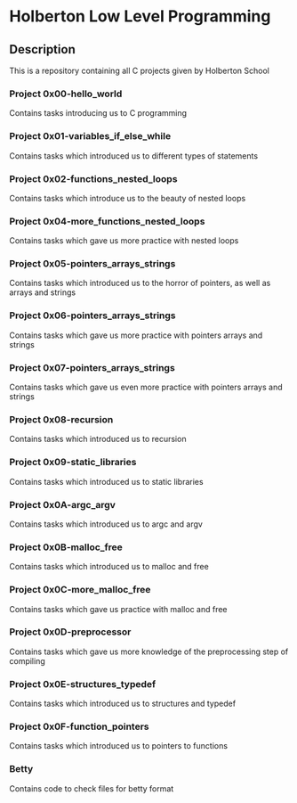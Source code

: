 # Holberton Low Level Programming

## Description

This is a repository containing all C projects given by Holberton School

### Project 0x00-hello_world

Contains tasks introducing us to C programming

### Project 0x01-variables_if_else_while

Contains tasks which introduced us to different types of statements

### Project 0x02-functions_nested_loops

Contains tasks which introduce us to the beauty of nested loops

### Project 0x04-more_functions_nested_loops

Contains tasks which gave us more practice with nested loops

### Project 0x05-pointers_arrays_strings

Contains tasks which introduced us to the horror of pointers, as well as arrays
and strings

### Project 0x06-pointers_arrays_strings

Contains tasks which gave us more practice with pointers arrays and strings

### Project 0x07-pointers_arrays_strings

Contains tasks which gave us even more practice with pointers arrays and strings

### Project 0x08-recursion

Contains tasks which introduced us to recursion

### Project 0x09-static_libraries

Contains tasks which introduced us to static libraries

### Project 0x0A-argc_argv

Contains tasks which introduced us to argc and argv

### Project 0x0B-malloc_free

Contains tasks which introduced us to malloc and free

### Project 0x0C-more_malloc_free

Contains tasks which gave us practice with malloc and free

### Project 0x0D-preprocessor

Contains tasks which gave us more knowledge of the preprocessing step of
compiling

### Project 0x0E-structures_typedef

Contains tasks which introduced us to structures and typedef

### Project 0x0F-function_pointers

Contains tasks which introduced us to pointers to functions

### Betty

Contains code to check files for betty format